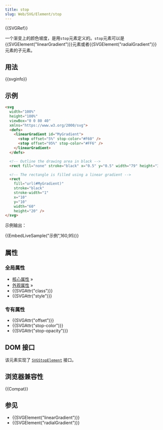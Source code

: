 ```yaml
---
title: stop
slug: Web/SVG/Element/stop
---
```


{{SVGRef}}

一个渐变上的颜色坡度，是用`stop`元素定义的。`stop`元素可以是{{SVGElement("linearGradient")}}元素或者{{SVGElement("radialGradient")}}元素的子元素。

## 用法

{{svginfo}}

## 示例

```html
<svg
  width="100%"
  height="100%"
  viewBox="0 0 80 40"
  xmlns="https://www.w3.org/2000/svg">
  <defs>
    <linearGradient id="MyGradient">
      <stop offset="5%" stop-color="#F60" />
      <stop offset="95%" stop-color="#FF6" />
    </linearGradient>
  </defs>

  <!-- Outline the drawing area in black -->
  <rect fill="none" stroke="black" x="0.5" y="0.5" width="79" height="39" />

  <!-- The rectangle is filled using a linear gradient -->
  <rect
    fill="url(#MyGradient)"
    stroke="black"
    stroke-width="1"
    x="10"
    y="10"
    width="60"
    height="20" />
</svg>
```

示例输出：

{{EmbedLiveSample("示例",160,95)}}

## 属性

### 全局属性

- [核心属性](/zh-CN/docs/Web/SVG/Attribute#Core) »
- [外观属性](/zh-CN/docs/Web/SVG/Attribute#Presentation) »
- {{SVGAttr("class")}}
- {{SVGAttr("style")}}

### 专有属性

- {{SVGAttr("offset")}}
- {{SVGAttr("stop-color")}}
- {{SVGAttr("stop-opacity")}}

## DOM 接口

该元素实现了 [`SVGStopElement`](/zh-CN/docs/Web/API/SVGStopElement) 接口。

## 浏览器兼容性

{{Compat}}

## 参见

- {{SVGElement("linearGradient")}}
- {{SVGElement("radialGradient")}}

